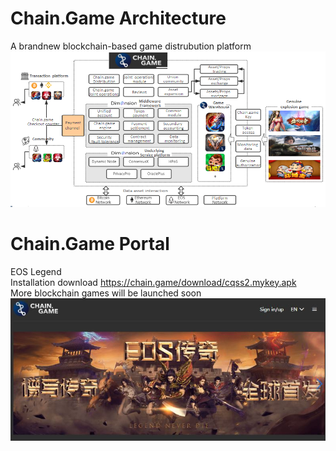 # Chain.Game Architecture
A brandnew blockchain-based game distrubution platform
![image](pic/chaingame_architecture.png)


# Chain.Game Portal
EOS Legend  
Installation download https://chain.game/download/cqss2.mykey.apk  
More blockchain games will be launched soon  
![image](pic/chaingame_portal.JPG)
